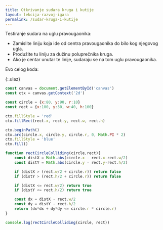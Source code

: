 ```yaml
---
title: Otkrivanje sudara kruga i kutije
layout: lekcija-razvoj-igara
permalink: /sudar-kruga-i-kutije
---
```


Testiranje sudara na uglu pravougaonika:  
* Zamislite liniju koja ide od centra pravougaonika do bilo kog njegovog ugla.  
* Produžite tu liniju za dužinu poluprečnika kruga.  
* Ako je centar unutar te linije, sudaraju se na tom uglu pravougaonika.  

Evo celog koda:

{:.ulaz}
```js
const canvas = document.getElementById('canvas')
const ctx = canvas.getContext('2d')

const circle = {x:80, y:90, r:10}
const rect = {x:100, y:30, w:40, h:100}

ctx.fillStyle = 'red'
ctx.fillRect(rect.x, rect.y, rect.w, rect.h)

ctx.beginPath()
ctx.arc(circle.x, circle.y, circle.r, 0, Math.PI * 2)
ctx.fillStyle = 'blue'
ctx.fill()

function rectCircleColliding(circle,rect){
    const distX = Math.abs(circle.x - rect.x-rect.w/2)
    const distY = Math.abs(circle.y - rect.y-rect.h/2)

    if (distX > (rect.w/2 + circle.r)) return false
    if (distY > (rect.h/2 + circle.r)) return false

    if (distX <= rect.w/2) return true
    if (distY <= rect.h/2) return true

    const dx = distX - rect.w/2
    const dy = distY - rect.h/2
    return (dx*dx + dy*dy <= circle.r * circle.r)
}

console.log(rectCircleColliding(circle, rect))
```

